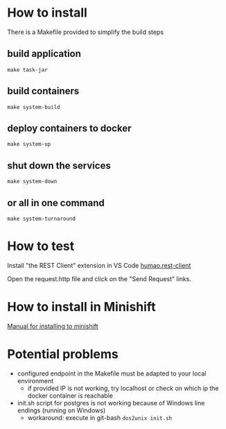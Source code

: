 # How to install
There is a Makefile provided to simplify the build steps

## build application
```make task-jar```

## build containers
```make system-build```

## deploy containers to docker
```make system-up```

## shut down the services
```make system-down```

## or all in one command
```make system-turnaround```

# How to test
Install "the REST Client" extension in VS Code [humao.rest-client](https://marketplace.visualstudio.com/items?itemName=humao.rest-client)

Open the request.http file and click on the "Send Request" links.

# How to install in Minishift
[Manual for installing to minishift](push-to-minihsift.md)

# Potential problems
- configured endpoint in the Makefile must be adapted to your local environment
  - if provided IP is not working, try localhost or check on which ip the docker container is reachable
- init.sh script for postgres is not working because of Windows line endings (running on Windows)
  -  workaround: execute in git-bash ```dos2unix init.sh```

